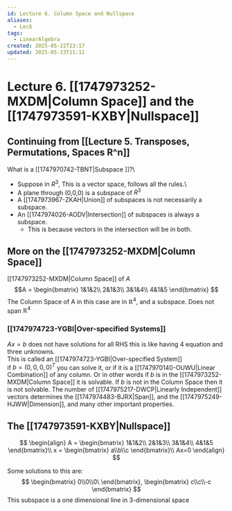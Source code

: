 ```yaml
---
id: Lecture 6. Column Space and Nullspace
aliases:
  - Lec6
tags:
  - LinearAlgebra
created: 2025-05-22T23:17
updated: 2025-05-23T11:11
---
```


# Lecture 6. [[1747973252-MXDM|Column Space]] and the [[1747973591-KXBY|Nullspace]]
## Continuing from [[Lecture 5. Transposes, Permutations, Spaces R^n]]
What is a [[1747970742-TBNT|Subspace ]]?\
- Suppose in $R^{3}$, This is a vector space, follows all the rules.\
- A plane through (0,0,0) is a subspace of $R^{3}$
- A [[1747973967-ZKAH|Union]] of subspaces is not necessarily a subspace.
- An [[1747974026-AODV|Intersection]] of subspaces is always a subspace. 
  - This is because vectors in the intersection will be in both.

## More on the [[1747973252-MXDM|Column Space]]
[[1747973252-MXDM|Column Space]] of $A$
$$A = \begin{bmatrix}
1&1&2\\
2&1&3\\
3&1&4\\
4&1&5
\end{bmatrix}
$$
The Column Space of A in this case are in $\mathbb{R}^4$, and a subspace. Does not span $\mathbb{R}^4$
### [[1747974723-YGBI|Over-specified Systems]]
$Ax = b$ does not have solutions for all RHS this is like having 4 equation and three unknowns.\
This is called an [[1747974723-YGBI|Over-specified System]]\
if $b= (0,0,0,0)^T$ you can solve it, or if it is a [[1747970140-OUWU|Linear Combination]] of any column. Or in other words if $b$ is in the [[1747973252-MXDM|Column Space]] it is solvable. If $b$ is not in the Column Space then it is not solvable. The number of [[1747975217-DWCP|Linearly Independent]] vectors determines the [[1747974483-BJRX|Span]], and the [[1747975249-HJWW|Dimension]], and many other important properties.
## The [[1747973591-KXBY|Nullspace]]


$$
\begin{align}
A = \begin{bmatrix}
1&1&2\\
2&1&3\\
3&1&4\\
4&1&5
\end{bmatrix}\\
x = \begin{bmatrix}
a\\b\\c
\end{bmatrix}\\
Ax=0
\end{align}
$$

Some solutions to this are:
$$
\begin{bmatrix}
0\\0\\0\
\end{bmatrix}, \begin{bmatrix}
c\\c\\-c
\end{bmatrix}
$$
This subspace is a one dimensional line in 3-dimensional space
